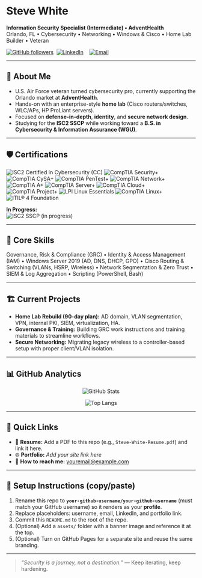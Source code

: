# Steve White
**Information Security Specialist (Intermediate) • AdventHealth**  
Orlando, FL • Cybersecurity • Networking • Windows & Cisco • Home Lab Builder • Veteran

[![GitHub followers](https://img.shields.io/github/followers/your-github-username?label=Follow&style=social)](https://github.com/your-github-username)&nbsp;
[![LinkedIn](https://img.shields.io/badge/LinkedIn-0A66C2?style=flat&logo=linkedin&logoColor=white)](https://www.linkedin.com/)&nbsp;
&nbsp;
[![Email](https://img.shields.io/badge/Email-181717?style=flat&logo=gmail&logoColor=white)](mailto:youremail@example.com)

</div>

---

## 🎯 About Me
- U.S. Air Force veteran turned cybersecurity pro, currently supporting the Orlando market at **AdventHealth**.
- Hands-on with an enterprise-style **home lab** (Cisco routers/switches, WLC/APs, HP ProLiant servers).
- Focused on **defense-in-depth**, **identity**, and **secure network design**.
- Studying for the **ISC2 SSCP** while working toward a **B.S. in Cybersecurity & Information Assurance (WGU)**.

---

## 🛡️ Certifications
![ISC2 Certified in Cybersecurity (CC)](https://img.shields.io/badge/-ISC2%20Certified%20in%20Cybersecurity%20(CC)-0A0A0A?style=for-the-badge) ![CompTIA Security+](https://img.shields.io/badge/-CompTIA%20Security+-0A0A0A?style=for-the-badge) ![CompTIA CySA+](https://img.shields.io/badge/-CompTIA%20CySA+-0A0A0A?style=for-the-badge) ![CompTIA PenTest+](https://img.shields.io/badge/-CompTIA%20PenTest+-0A0A0A?style=for-the-badge) ![CompTIA Network+](https://img.shields.io/badge/-CompTIA%20Network+-0A0A0A?style=for-the-badge) ![CompTIA A+](https://img.shields.io/badge/-CompTIA%20A+-0A0A0A?style=for-the-badge) ![CompTIA Server+](https://img.shields.io/badge/-CompTIA%20Server+-0A0A0A?style=for-the-badge) ![CompTIA Cloud+](https://img.shields.io/badge/-CompTIA%20Cloud+-0A0A0A?style=for-the-badge) ![CompTIA Project+](https://img.shields.io/badge/-CompTIA%20Project+-0A0A0A?style=for-the-badge) ![LPI Linux Essentials](https://img.shields.io/badge/-LPI%20Linux%20Essentials-0A0A0A?style=for-the-badge) ![CompTIA Linux+](https://img.shields.io/badge/-CompTIA%20Linux+-0A0A0A?style=for-the-badge) ![ITIL® 4 Foundation](https://img.shields.io/badge/-ITIL®%204%20Foundation-0A0A0A?style=for-the-badge)

**In Progress:**  
![ISC2 SSCP (in progress)](https://img.shields.io/badge/-ISC2%20SSCP%20(in%20progress)-0A0A0A?style=for-the-badge)

---

## 🧰 Core Skills
Governance, Risk & Compliance (GRC) • Identity & Access Management (IAM) • Windows Server 2019 (AD, DNS, DHCP, GPO) • Cisco Routing & Switching (VLANs, HSRP, Wireless) • Network Segmentation & Zero Trust • SIEM & Log Aggregation • Scripting (PowerShell, Bash)

---

## 🏗️ Current Projects
- **Home Lab Rebuild (90-day plan):** AD domain, VLAN segmentation, VPN, internal PKI, SIEM, virtualization, HA.
- **Governance & Training:** Building GRC work instructions and training materials to streamline workflows.
- **Secure Networking:** Migrating legacy wireless to a controller-based setup with proper client/VLAN isolation.

---

## 📊 GitHub Analytics
<div align="center">

![GitHub Stats](https://github-readme-stats.vercel.app/api?username=your-github-username&show_icons=true&hide_title=true&include_all_commits=true&count_private=true)

![Top Langs](https://github-readme-stats.vercel.app/api/top-langs/?username=your-github-username&layout=compact)

</div>

---

## 🔗 Quick Links
- 📄 **Resume:** Add a PDF to this repo (e.g., `Steve-White-Resume.pdf`) and link it here.
- 🌐 **Portfolio:** _Add your site link here_  
- 💬 **How to reach me:** [youremail@example.com](mailto:youremail@example.com)

---

## 🧭 Setup Instructions (copy/paste)
1. Rename this repo to **`your-github-username/your-github-username`** (must match your GitHub username) so it renders as your **profile**.
2. Replace placeholders: username, email, LinkedIn, and portfolio link.
3. Commit this `README.md` to the root of the repo.
4. (Optional) Add a `assets/` folder with a banner image and reference it at the top.
5. (Optional) Turn on GitHub Pages for a separate site and reuse the same branding.

---

> _“Security is a journey, not a destination.”_ — Keep iterating, keep hardening.

